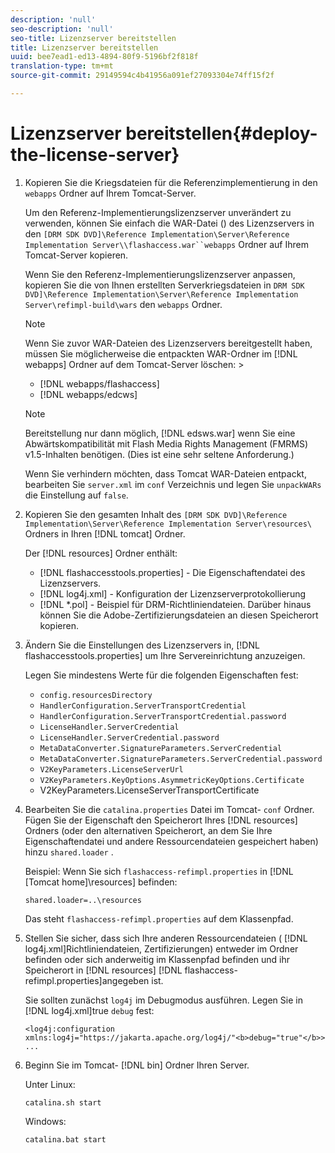 ```yaml
---
description: 'null'
seo-description: 'null'
seo-title: Lizenzserver bereitstellen
title: Lizenzserver bereitstellen
uuid: bee7ead1-ed13-4894-80f9-5196bf2f818f
translation-type: tm+mt
source-git-commit: 29149594c4b41956a091ef27093304e74ff15f2f

---
```



# Lizenzserver bereitstellen{#deploy-the-license-server}

1. Kopieren Sie die Kriegsdateien für die Referenzimplementierung in den `webapps` Ordner auf Ihrem Tomcat-Server.

   Um den Referenz-Implementierungslizenzserver unverändert zu verwenden, können Sie einfach die WAR-Datei () des Lizenzservers in den `[DRM SDK DVD]\Reference Implementation\Server\Reference Implementation Server\\flashaccess.war``webapps` Ordner auf Ihrem Tomcat-Server kopieren.

   Wenn Sie den Referenz-Implementierungslizenzserver anpassen, kopieren Sie die von Ihnen erstellten Serverkriegsdateien in `DRM SDK DVD]\Reference Implementation\Server\Reference Implementation Server\refimpl-build\wars` den `webapps` Ordner.

   >[!NOTE]
   >
   >Wenn Sie zuvor WAR-Dateien des Lizenzservers bereitgestellt haben, müssen Sie möglicherweise die entpackten WAR-Ordner im [!DNL webapps] Ordner auf dem Tomcat-Server löschen:        >
   >
   >* [!DNL webapps/flashaccess]
   >* [!DNL webapps/edcws]


   >[!NOTE]
   >
   >Bereitstellung nur dann möglich, [!DNL edsws.war] wenn Sie eine Abwärtskompatibilität mit Flash Media Rights Management (FMRMS) v1.5-Inhalten benötigen. (Dies ist eine sehr seltene Anforderung.)
   >
   >Wenn Sie verhindern möchten, dass Tomcat WAR-Dateien entpackt, bearbeiten Sie `server.xml` im `conf` Verzeichnis und legen Sie `unpackWARs` die Einstellung auf `false`.

1. Kopieren Sie den gesamten Inhalt des `[DRM SDK DVD]\Reference Implementation\Server\Reference Implementation Server\resources\` Ordners in Ihren [!DNL tomcat] Ordner.

   Der [!DNL resources] Ordner enthält:

   * [!DNL flashaccesstools.properties] - Die Eigenschaftendatei des Lizenzservers.
   * [!DNL log4j.xml] - Konfiguration der Lizenzserverprotokollierung
   * [!DNL *.pol] - Beispiel für DRM-Richtliniendateien.
   Darüber hinaus können Sie die Adobe-Zertifizierungsdateien an diesen Speicherort kopieren.

1. Ändern Sie die Einstellungen des Lizenzservers in, [!DNL flashaccesstools.properties] um Ihre Servereinrichtung anzuzeigen.

   Legen Sie mindestens Werte für die folgenden Eigenschaften fest:

   * `config.resourcesDirectory`
   * `HandlerConfiguration.ServerTransportCredential`
   * `HandlerConfiguration.ServerTransportCredential.password`
   * `LicenseHandler.ServerCredential`
   * `LicenseHandler.ServerCredential.password`
   * `MetaDataConverter.SignatureParameters.ServerCredential`
   * `MetaDataConverter.SignatureParameters.ServerCredential.password`
   * `V2KeyParameters.LicenseServerUrl`
   * `V2KeyParameters.KeyOptions.AsymmetricKeyOptions.Certificate`
   * V2KeyParameters.LicenseServerTransportCertificate

1. Bearbeiten Sie die `catalina.properties` Datei im Tomcat- `conf` Ordner. Fügen Sie der Eigenschaft den Speicherort Ihres [!DNL resources] Ordners (oder den alternativen Speicherort, an dem Sie Ihre Eigenschaftendatei und andere Ressourcendateien gespeichert haben) hinzu `shared.loader` .

   Beispiel: Wenn Sie sich `flashaccess-refimpl.properties` in [!DNL [Tomcat home]\resources\] befinden:

   ```
   shared.loader=..\resources
   ```

   Das steht `flashaccess-refimpl.properties` auf dem Klassenpfad.
1. Stellen Sie sicher, dass sich Ihre anderen Ressourcendateien ( [!DNL log4j.xml]Richtliniendateien, Zertifizierungen) entweder im Ordner befinden oder sich anderweitig im Klassenpfad befinden und ihr Speicherort in [!DNL resources] [!DNL flashaccess-refimpl.properties]angegeben ist.

   Sie sollten zunächst `log4j` im Debugmodus ausführen. Legen Sie in [!DNL log4j.xml]true `debug` fest:

   ```
   <log4j:configuration xmlns:log4j="https://jakarta.apache.org/log4j/"<b>debug="true"</b>>
   ...
   ```

1. Beginn Sie im Tomcat- [!DNL bin] Ordner Ihren Server.

   Unter Linux:

   ```
   catalina.sh start
   ```

   Windows:

   ```
   catalina.bat start
   ```
